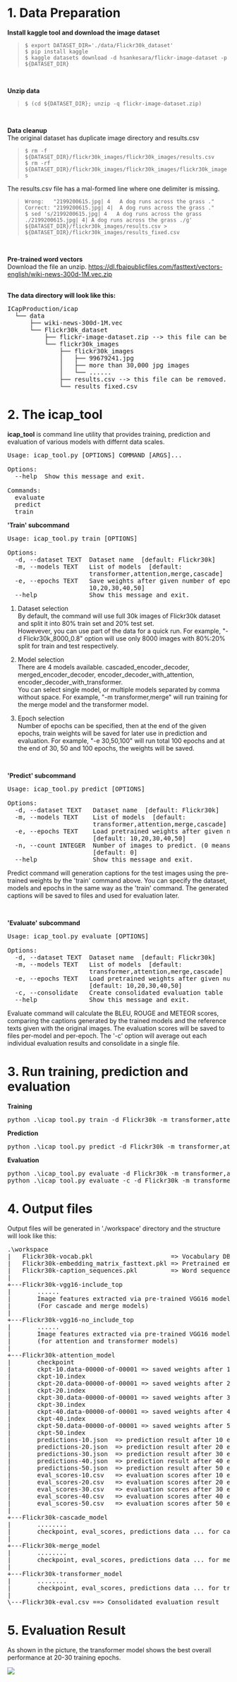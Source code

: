 # 1. Data Preparation

**Install kaggle tool and download the image dataset**<br>
>`$ export DATASET_DIR='./data/Flickr30k_dataset'`<br>
>`$ pip install kaggle`<br>
>`$ kaggle datasets download -d hsankesara/flickr-image-dataset -p ${DATASET_DIR}`

<br>

**Unzip data**<br>
>`$ (cd ${DATASET_DIR}; unzip -q flickr-image-dataset.zip)`

<br>

**Data cleanup**<br>
The original dataset has duplicate image directory and results.csv
>`$ rm -f  ${DATASET_DIR}/flickr30k_images/flickr30k_images/results.csv`<br>
>`$ rm -rf ${DATASET_DIR}/flickr30k_images/flickr30k_images/flickr30k_images`

The results.csv file has a mal-formed line where one delimiter is missing.<br>
>`Wrong:   "2199200615.jpg| 4   A dog runs across the grass ."`<br>
>`Correct: "2199200615.jpg| 4|  A dog runs across the grass ."`<br>
>`$ sed 's/2199200615.jpg| 4   A dog runs across the grass ./2199200615.jpg| 4| A dog runs across the grass ./g' ${DATASET_DIR}/flickr30k_images/results.csv > ${DATASET_DIR}/flickr30k_images/results_fixed.csv`

<br>

**Pre-trained word vectors**<br>
Download the file an unzip.
https://dl.fbaipublicfiles.com/fasttext/vectors-english/wiki-news-300d-1M.vec.zip
<br><br>

**The data directory will look like this:**<br>
<pre>
ICapProduction/icap
  └── data
      ├── wiki-news-300d-1M.vec
      └── Flickr30k_dataset
          ├── flickr-image-dataset.zip --> this file can be remove.
          └── flickr30k_images
              ├── flickr30k_images
              │   ├── 99679241.jpg
              │   ├── more than 30,000 jpg images
              │   └── ......
              ├── results.csv --> this file can be removed.
              └── results_fixed.csv
</pre>


# 2. The icap_tool
**icap_tool** is command line utility that provides training, prediction and evaluation of various models with differnt data scales.
<pre>
Usage: icap_tool.py [OPTIONS] COMMAND [ARGS]...

Options:
  --help  Show this message and exit.

Commands:
  evaluate
  predict
  train
</pre>

**'Train' subcommand**<br>
<pre>
Usage: icap_tool.py train [OPTIONS]

Options:
  -d, --dataset TEXT  Dataset name  [default: Flickr30k]
  -m, --models TEXT   List of models  [default:
                      transformer,attention,merge,cascade]
  -e, --epochs TEXT   Save weights after given number of epochs  [default:
                      10,20,30,40,50]
  --help              Show this message and exit.
</pre>

1) Dataset selection<br/>
By default, the command will use full 30k images of Flickr30k dataset and split it into 80% train set and 20% test set.<br/>
Howevever, you can use part of the data for a quick run. For example, "-d Flickr30k_8000_0.8" option will use only 8000 images with 80%:20% split for train and test respectively.

2) Model selection<br/>
There are 4 models available. cascaded_encoder_decoder, merged_encoder_decoder, encoder_decoder_with_attention, encoder_decoder_with_transformer.<br>
You can select single model, or multiple models separated by comma without space. For example, "-m transformer,merge" will run training for the merge model and the transformer model.

3) Epoch selection<br/>
Number of epochs can be specified, then at the end of the given epochs, train weights will be saved for later use in prediction and evaluation. For example, "-e 30,50,100" will run total 100 epochs and at the end of 30, 50 and 100 epochs, the weights will be saved.

<br>

**'Predict' subcommand**<br>
<pre>
Usage: icap_tool.py predict [OPTIONS]

Options:
  -d, --dataset TEXT   Dataset name  [default: Flickr30k]
  -m, --models TEXT    List of models  [default:
                       transformer,attention,merge,cascade]
  -e, --epochs TEXT    Load pretrained weights after given number of epochs
                       [default: 10,20,30,40,50]
  -n, --count INTEGER  Number of images to predict. (0 means all test images)
                       [default: 0]
  --help               Show this message and exit.
</pre>

Predict command will generation captions for the test images using the pre-trained weights by the 'train' command above. You can specify the dataset, models and epochs in the same way as the 'train' command.
The generated captions will be saved to files and used for evaluation later.

<br>

**'Evaluate' subcommand**<br>
<pre>
Usage: icap_tool.py evaluate [OPTIONS]

Options:
  -d, --dataset TEXT  Dataset name  [default: Flickr30k]
  -m, --models TEXT   List of models  [default:
                      transformer,attention,merge,cascade]
  -e, --epochs TEXT   Load pretrained weights after given number of epochs
                      [default: 10,20,30,40,50]
  -c, --consolidate   Create consolidated evaluation table
  --help              Show this message and exit.
</pre>

Evaluate command will calculate the BLEU, ROUGE and METEOR scores, comparing the captions generated by the trained models and the reference texts given with the original images.
The evaluation scores will be saved to files per-model and per-epoch.
The '-c' option will average out each individual evaluation results and consolidate in a single file.

# 3. Run training, prediction and evaluation

**Training**
<pre>
python .\icap_tool.py train -d Flickr30k -m transformer,attention,merge,cascade -e 10,20,30,40,50
</pre>

**Prediction**
<pre>
python .\icap_tool.py predict -d Flickr30k -m transformer,attention,merge,cascade -e 10,20,30,40,50
</pre>

**Evaluation**
<pre>
python .\icap_tool.py evaluate -d Flickr30k -m transformer,attention,merge,cascade -e 10,20,30,40,50
python .\icap_tool.py evaluate -c -d Flickr30k -m transformer,attention,merge,cascade -e 10,20,30,40,50
</pre>

# 4. Output files
Output files will be generated in './workspace' directory and the structure will look like this:
<pre>
.\workspace
|   Flickr30k-vocab.pkl                     => Vocabulary DB
|   Flickr30k-embedding_matrix_fasttext.pkl => Pretrained embedding matrix using Fasttext
|   Flickr30k-caption_sequences.pkl         => Word sequence for training data
|
+---Flickr30k-vgg16-include_top
|       ......
|       Image features extracted via pre-trained VGG16 model
|       (For cascade and merge models)
|
+---Flickr30k-vgg16-no_include_top
|       ......
|       Image features extracted via pre-trained VGG16 model
|       (for attention and transformer models)
|
+---Flickr30k-attention_model
|       checkpoint
|       ckpt-10.data-00000-of-00001 => saved weights after 10 epochs
|       ckpt-10.index
|       ckpt-20.data-00000-of-00001 => saved weights after 20 epochs
|       ckpt-20.index
|       ckpt-30.data-00000-of-00001 => saved weights after 30 epochs
|       ckpt-30.index
|       ckpt-40.data-00000-of-00001 => saved weights after 40 epochs
|       ckpt-40.index
|       ckpt-50.data-00000-of-00001 => saved weights after 50 epochs
|       ckpt-50.index
|       predictions-10.json  => prediction result after 10 epochs
|       predictions-20.json  => prediction result after 20 epochs
|       predictions-30.json  => prediction result after 30 epochs
|       predictions-40.json  => prediction result after 40 epochs
|       predictions-50.json  => prediction result after 50 epochs
|       eval_scores-10.csv   => evaluation scores after 10 epochs
|       eval_scores-20.csv   => evaluation scores after 20 epochs
|       eval_scores-30.csv   => evaluation scores after 30 epochs
|       eval_scores-40.csv   => evaluation scores after 40 epochs
|       eval_scores-50.csv   => evaluation scores after 50 epochs
|
+---Flickr30k-cascade_model
|       ........
|       checkpoint, eval_scores, predictions data ... for cascade model
|
+---Flickr30k-merge_model
|       ........
|       checkpoint, eval_scores, predictions data ... for merge model
|
+---Flickr30k-transformer_model
|       ........
|       checkpoint, eval_scores, predictions data ... for transformer model
|
\---Flickr30k-eval.csv ==> Consolidated evaluation result
</pre>

# 5. Evaluation Result

As shown in the picture, the transformer model shows the best overall performance at 20-30 training epochs.

<img src="eval.png">
